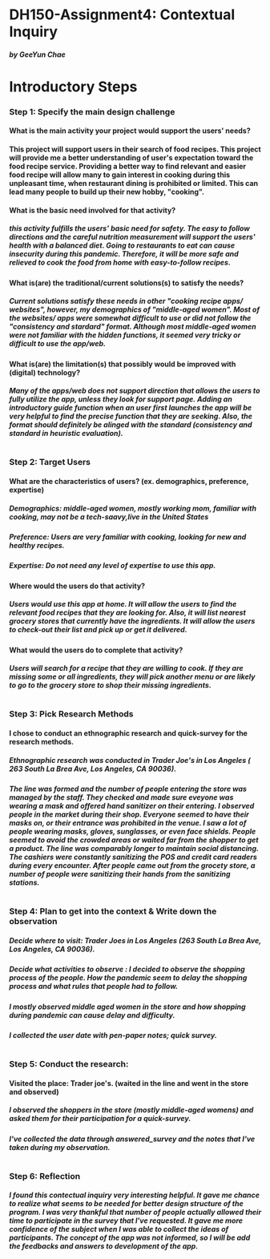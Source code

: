 # DH150-Assignment4: Contextual Inquiry
##### by GeeYun Chae 
#

# Introductory Steps
### Step 1: Specify the main design challenge
#### **What is the main activity your project would support the users' needs?**
#### This project will support users in their search of food recipes. This project will provide me a better understanding of user's expectation toward the food recipe service. Providing a better way to find relevant and easier food recipe will allow many to gain interest in cooking during this unpleasant time, when restaurant dining is prohibited or limited. This can lead many people to build up their new hobby, "cooking".
#### **What is the basic need involved for that activity?**
##### this activity fulfills the users' basic need for safety. The easy to follow directions and the careful nutrition measurement will support the users' health with a balanced diet. Going to restaurants to eat can cause insecurity during this pandemic. Therefore, it will be more safe and relieved to cook the food from home with easy-to-follow recipes. 
#### **What is(are) the traditional/current solutions(s) to satisfy the needs?**
##### Current solutions satisfy these needs in other "cooking recipe apps/ websites", however, my demographics of "middle-aged women". Most of the websites/ apps were somewhat difficult to use or did not follow the "consistency and stardard" format. Although most middle-aged women were not familiar with the hidden functions, it seemed very tricky or difficult to use the app/web.
#### **What is(are) the limitation(s) that possibly would be improved with (digital) technology?**
##### Many of the apps/web does not support direction that allows the users to fully utilize the app, unless they look for support page. Adding an introductory guide function when an user first launches the app will be very helpful to find the precise function that they are seeking. Also, the format should definitely be alinged with the standard (consistency and standard in heuristic evaluation).
#

### Step 2: Target Users
#### What are the characteristics of users? (ex. demographics, preference, expertise) 
##### Demographics: middle-aged women, mostly working mom, familiar with cooking, may not be a tech-saavy,live in the United States
##### Preference: Users are very familiar with cooking, looking for new and healthy recipes. 
##### Expertise: Do not need any level of expertise to use this app.
#### Where would the users do that activity?
##### Users would use this app at home. It will allow the users to find the relevant food recipes that they are looking for. Also, it will list nearest grocery stores that currently have the ingredients. It will allow the users to check-out their list and pick up or get it delivered. 
#### What would the users do to complete that activity?
##### Users will search for a recipe that they are willing to cook. If they are missing some or all ingredients, they will pick another menu or are likely to go to the grocery store to shop their missing ingredients. 
#

### Step 3: Pick Research Methods
#### I chose to conduct an ethnographic research and quick-survey for the research methods.
##### Ethnographic research was conducted in Trader Joe's in Los Angeles ( 263 South La Brea Ave, Los Angeles, CA 90036). 
##### The line was formed and the number of people entering the store was managed by the staff. They checked and made sure eveyone was wearing a mask and offered hand sanitizer on their entering. I observed people in the market during their shop. Everyone seemed to have their masks on, or their entrance was prohibited in the venue. I saw a lot of people wearing masks, gloves, sunglasses, or even face shields. People seemed to avoid the crowded areas or waited far from the shopper to get a product. The line was comparably longer to maintain social distancing. The cashiers were constantly sanitizing the POS and credit card readers during every encounter. After people came out from the grocety store, a number of people were sanitizing their hands from the sanitizing stations. 
#

### Step 4: Plan to get into the context & Write down the observation
##### **Decide where to visit**: Trader Joes in Los Angeles (263 South La Brea Ave, Los Angeles, CA 90036).
##### **Decide what activities to observe** : I decided to observe the shopping process of the people. How the pandemic seem to delay the shopping process and what rules that people had to follow. 
##### I mostly observed middle aged women in the store and how shopping during pandemic can cause delay and difficulty.
##### I collected the user date with pen-paper notes; quick survey.
# 

### Step 5: Conduct the research:
#### **Visited the place**: Trader joe's. (waited in the line and went in the store and observed)
##### I observed the shoppers in the store (mostly middle-aged womens) and asked them for their participation for a quick-survey.
##### I've collected the data through answered_survey and the notes that I've taken during my observation.
#

### Step 6: Reflection
##### I found this contectual inquiry very interesting helpful. It gave me chance to realize what seems to be needed for better design structure of the program. I was very thankful that number of people actually allowed their time to participate in the survey that I've requested. It gave me more confidence of the subject when I was able to collect the ideas of participants. The concept of the app was not informed, so I will be add the feedbacks and answers to development of the app. 
